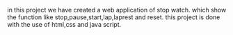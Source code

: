in this project we have created a web application of stop watch. which show the function like stop,pause,start,lap,laprest and reset.
this project is done with the use of html,css and java script.
